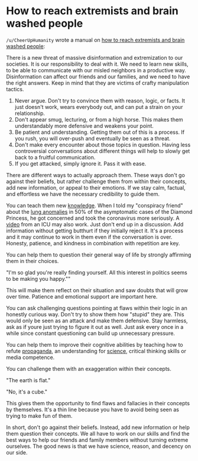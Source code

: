 # How to reach extremists and brain washed people

`/u/CheerUpHumanity` wrote a manual on [how to reach extremists and brain washed people](https://www.reddit.com/r/bestof/comments/gxx5g3/ucheeruphumanity_wrote_a_manual_how_to_reach/):

There is a new threat of massive disinformation and extremization to our societies. It is our responsibility to deal with it. We need to learn new skills, to be able to communicate with our misled neighbors in a productive way. Disinformation can affect our friends and our families, and we need to have the right answers. Keep in mind that they are victims of crafty manipulation tactics.

1. Never argue. Don't try to convince them with reason, logic, or facts. It just doesn't work, wears everybody out, and can put a strain on your relationship.
2. Don't appear smug, lecturing, or from a high horse. This makes them understandably more defensive and weakens your point.
3. Be patient and understanding. Getting them out of this is a process. If you rush, you will over-push and eventually be seen as a threat.
4. Don't make every encounter about those topics in question. Having less controversial conversations about different things will help to slowly get back to a fruitful communication.
5. If you get attacked, simply ignore it. Pass it with ease.

There are different ways to actually approach them. These ways don't go against their beliefs, but rather challenge them from within their concepts, add new information, or appeal to their emotions. If we stay calm, factual, and effortless we have the necessary credibility to guide them.

You can teach them new [knowledge](https://www.ncbi.nlm.nih.gov/pmc/articles/PMC6140172/#__sec3title). When I told my "conspiracy friend" about the [lung anomalies](https://pubs.rsna.org/doi/full/10.1148/ryct.2020200110) in 50% of the asymptomatic cases of the Diamond Princess, he got concerned and took the coronavirus more seriously. A [video](https://www.youtube.com/watch?v=Ee7FRSPo76M) from an ICU may also work. Just don't end up in a discussion. Add information without getting butthurt if they initially reject it. It's a process and it may continue to work in them even if the conversation is over. Honesty, patience, and kindness in combination with repetition are key.

You can help them to question their general way of life by strongly affirming them in their choices.

"I'm so glad you're really finding yourself. All this interest in politics seems to be making you happy.""

This will make them reflect on their situation and saw doubts that will grow over time. Patience and emotional support are important here.

You can ask challenging questions pointing at flaws within their logic in an honestly curious way. Don't try to show them how "stupid" they are. This would only be seen as an attack and make them defensive. Stay harmless, ask as if youre just trying to figure it out as well. Just ask every once in a while since constant questioning can build up unnecessary pressure.

You can help them to improve their cognitive abilities by teaching how to refute [propaganda](https://en.wikipedia.org/wiki/Propaganda_techniques#Specific_techniques), an understanding for [science](https://en.wikipedia.org/wiki/Scientific_method#Process), critical thinking skills or media competence.

You can challenge them with an exaggeration within their concepts.

"The earth is flat."

"No, it's a cube."

This gives them the opportunity to find flaws and fallacies in their concepts by themselves. It's a thin line because you have to avoid being seen as trying to make fun of them.

In short, don't go against their beliefs. Instead, add new information or help them question their concepts. We all have to work on our skills and find the best ways to help our friends and family members without turning extreme ourselves. The good news is that we have science, reason, and decency on our side.
